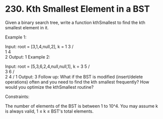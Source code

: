 # 230. Kth Smallest Element in a BST

Given a binary search tree, write a function kthSmallest to find the kth smallest element in it.

 

Example 1:

Input: root = [3,1,4,null,2], k = 1
   3
  / \
 1   4
  \
   2
Output: 1
Example 2:

Input: root = [5,3,6,2,4,null,null,1], k = 3
       5
      / \
     3   6
    / \
   2   4
  /
 1
Output: 3
Follow up:
What if the BST is modified (insert/delete operations) often and you need to find the kth smallest frequently? How would you optimize the kthSmallest routine?

Constraints:

The number of elements of the BST is between 1 to 10^4.
You may assume k is always valid, 1 ≤ k ≤ BST's total elements.